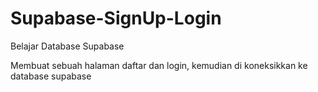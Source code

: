 # Supabase-SignUp-Login
Belajar Database Supabase


Membuat sebuah halaman daftar dan login, kemudian di koneksikkan ke database supabase
